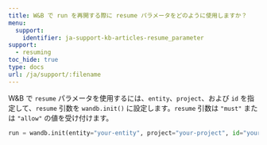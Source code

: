 ```yaml
---
title: W&B で run を再開する際に resume パラメータをどのように使用しますか？
menu:
  support:
    identifier: ja-support-kb-articles-resume_parameter
support:
  - resuming
toc_hide: true
type: docs
url: /ja/support/:filename
---
```

W&B で `resume` パラメータを使用するには、`entity`、`project`、および `id` を指定して、`resume` 引数を `wandb.init()` に設定します。`resume` 引数は `"must"` または `"allow"` の値を受け付けます。

  ```python
  run = wandb.init(entity="your-entity", project="your-project", id="your-run-id", resume="must")
  ```